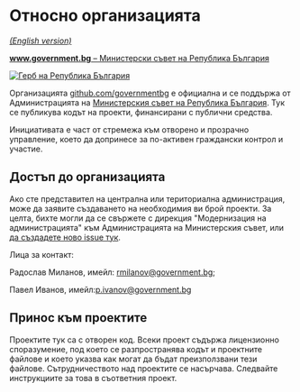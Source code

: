 # Относно организацията

_[(English version)](README.en.md)_

[**www.government.bg** – Министерски съвет на Република България](http://www.government.bg/)

[![Герб на Република България](http://www.identity.egov.bg/wps/wcm/connect/a07a0f00408be695a02ef8aa39344ac1/1/Gerb_4colors_new.jpg?MOD=AJPERES&CACHEID=a07a0f00408be695a02ef8aa39344ac1/1)](http://www.government.bg/)

Организацията [github.com/governmentbg](https://github.com/governmentbg) е официална и се поддържа от Администрацията на [Министерския съвет на Република България](http://www.government.bg/). Тук се публикува кодът на проекти, финансирани с публични средства.

Инициативата е част от стремежа към отворено и прозрачно управление, което да допринесе за по-активен граждански контрол и участие.

## Достъп до организацията

Ако сте представител на централна или териториална администрация, може да заявите създаването на необходимия ви брой проекти. За целта, бихте могли да се свържете с дирекция "Модернизация на администрацията" към Администрацията на Министерския съвет, или [да създадете ново issue тук](https://github.com/governmentbg/about/issues/new).

Лица за контакт:

Радослав Миланов, имейл: rmilanov@government.bg; 

Павел Иванов, имейл:p.ivanov@government.bg  

## Принос към проектите

Проектите тук са с отворен код. Всеки проект съдържа лицензионно споразумение, под което се разпространява кодът и проектните файлове и което указва как могат да бъдат преизползвани тези файлове. Сътрудничеството над проектите се насърчава. Следвайте инструкциите за това в съответния проект.
